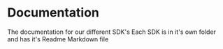 # Documentation
The documentation for our different SDK's
Each SDK is in it's own folder and has it's Readme Markdown file

